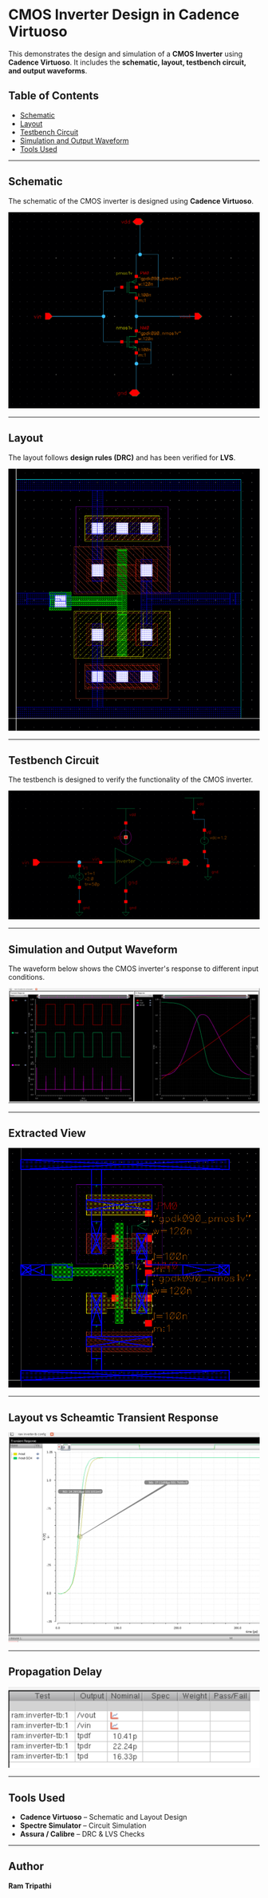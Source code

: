# CMOS Inverter Design in Cadence Virtuoso  

This demonstrates the design and simulation of a **CMOS Inverter** using **Cadence Virtuoso**. It includes the **schematic, layout, testbench circuit, and output waveforms**.  

## Table of Contents  
- [Schematic](#schematic)  
- [Layout](#layout)  
- [Testbench Circuit](#testbench-circuit)  
- [Simulation and Output Waveform](#simulation-and-output-waveform)  
- [Tools Used](#tools-used)  

---

## Schematic  
The schematic of the CMOS inverter is designed using **Cadence Virtuoso**.  

![Schematic](inverter.png)  

---

## Layout  
The layout follows **design rules (DRC)** and has been verified for **LVS**.  

![Layout](layoutview.png)  

---

## Testbench Circuit  
The testbench is designed to verify the functionality of the CMOS inverter.  

![Testbench](sim.png)  

---

## Simulation and Output Waveform  
The waveform below shows the CMOS inverter's response to different input conditions.  

![Output Waveform](Output_Record.png)  

---

## Extracted View 
  

![Layout](Extracted_View.png)  

---

## Layout vs Scheamtic Transient Response  
  

![LVS](LAYOUT_VS_SCHEMATIC_TR_RESPONSE.png)  

---
## Propagation Delay  
  

![Propataion Delay](Propgation_Delay_inADE_XL.png)  

---


## Tools Used  
- **Cadence Virtuoso** – Schematic and Layout Design  
- **Spectre Simulator** – Circuit Simulation  
- **Assura / Calibre** – DRC & LVS Checks  

---

## Author  
**Ram Tripathi**  
